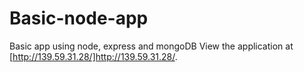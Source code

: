 # Basic-node-app
Basic app using node, express and mongoDB
View the application at [http://139.59.31.28/]http://139.59.31.28/.
